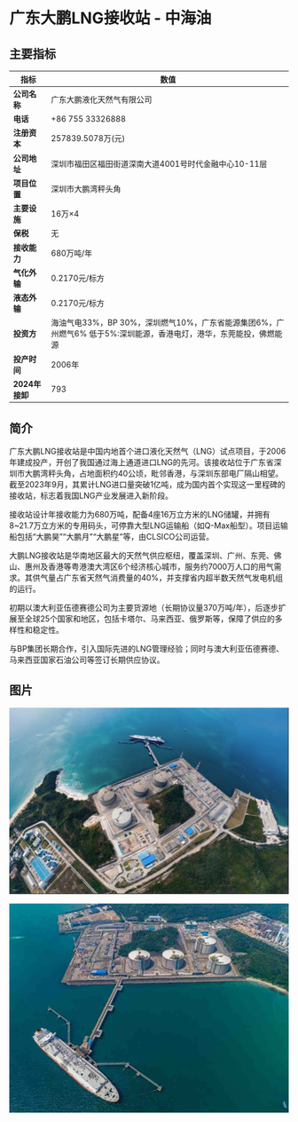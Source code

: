 # 广东大鹏LNG接收站 - 中海油



## 主要指标
|指标|数值|
|---|--------|
|**公司名称**|广东大鹏液化天然气有限公司|
|**电话**|+86 755 33326888|
|**注册资本**|257839.5078万(元)|
|**公司地址**|深圳市福田区福田街道深南大道4001号时代金融中心10-11层|
|**项目位置**|深圳市大鹏湾秤头角|
|**主要设施**|16万×4|
|**保税**|无|
|**接收能力**|680万吨/年|
|**气化外输**|0.2170元/标方|
|**液态外输**|0.2170元/标方|
|**投资方**|海油气电33%，BP 30%，深圳燃气10%，广东省能源集团6%，广州燃气6% 低于5%:深圳能源，香港电灯，港华，东莞能投，佛燃能源|
|**投产时间**|2006年|
|**2024年接卸**|793|


## 简介
广东大鹏LNG接收站是中国内地首个进口液化天然气（LNG）试点项目，于2006年建成投产，开创了我国通过海上通道进口LNG的先河。该接收站位于广东省深圳市大鹏湾秤头角，占地面积约40公顷，毗邻香港，与深圳东部电厂隔山相望。截至2023年9月，其累计LNG进口量突破1亿吨，成为国内首个实现这一里程碑的接收站，标志着我国LNG产业发展进入新阶段。

接收站设计年接收能力为680万吨，配备4座16万立方米的LNG储罐，并拥有8~21.7万立方米的专用码头，可停靠大型LNG运输船（如Q-Max船型）。项目运输船包括“大鹏昊”“大鹏月”“大鹏星”等，由CLSICO公司运营。

大鹏LNG接收站是华南地区最大的天然气供应枢纽，覆盖深圳、广州、东莞、佛山、惠州及香港等粤港澳大湾区6个经济核心城市，服务约7000万人口的用气需求。其供气量占广东省天然气消费量的40%，并支撑省内超半数天然气发电机组的运行。

初期以澳大利亚伍德赛德公司为主要货源地（长期协议量370万吨/年），后逐步扩展至全球25个国家和地区，包括卡塔尔、马来西亚、俄罗斯等，保障了供应的多样性和稳定性。

与BP集团长期合作，引入国际先进的LNG管理经验；同时与澳大利亚伍德赛德、马来西亚国家石油公司等签订长期供应协议。

## 图片

![大鹏](./images/rt009_2508241020.png)

![大鹏](./images/rt009_2508241113.png)

